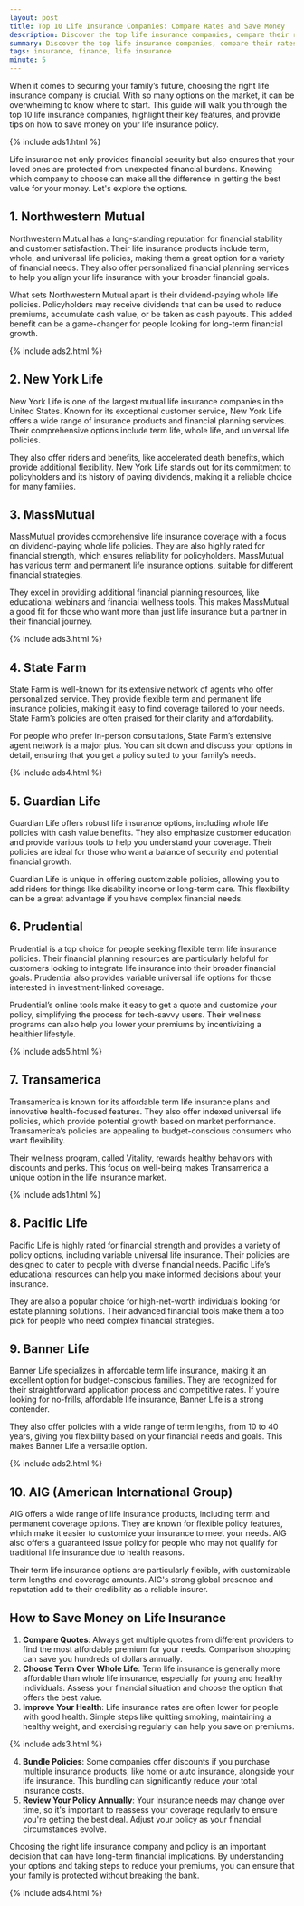 ```yaml
---
layout: post
title: Top 10 Life Insurance Companies: Compare Rates and Save Money
description: Discover the top life insurance companies, compare their rates, and learn how to save money on your policy.
summary: Discover the top life insurance companies, compare their rates, and learn how to save money on your policy.
tags: insurance, finance, life insurance
minute: 5
---
```


When it comes to securing your family’s future, choosing the right life insurance company is crucial. With so many options on the market, it can be overwhelming to know where to start. This guide will walk you through the top 10 life insurance companies, highlight their key features, and provide tips on how to save money on your life insurance policy.

{% include ads1.html %}

Life insurance not only provides financial security but also ensures that your loved ones are protected from unexpected financial burdens. Knowing which company to choose can make all the difference in getting the best value for your money. Let's explore the options.

## 1. Northwestern Mutual
Northwestern Mutual has a long-standing reputation for financial stability and customer satisfaction. Their life insurance products include term, whole, and universal life policies, making them a great option for a variety of financial needs. They also offer personalized financial planning services to help you align your life insurance with your broader financial goals.

What sets Northwestern Mutual apart is their dividend-paying whole life policies. Policyholders may receive dividends that can be used to reduce premiums, accumulate cash value, or be taken as cash payouts. This added benefit can be a game-changer for people looking for long-term financial growth.

{% include ads2.html %}

## 2. New York Life
New York Life is one of the largest mutual life insurance companies in the United States. Known for its exceptional customer service, New York Life offers a wide range of insurance products and financial planning services. Their comprehensive options include term life, whole life, and universal life policies.

They also offer riders and benefits, like accelerated death benefits, which provide additional flexibility. New York Life stands out for its commitment to policyholders and its history of paying dividends, making it a reliable choice for many families.

## 3. MassMutual
MassMutual provides comprehensive life insurance coverage with a focus on dividend-paying whole life policies. They are also highly rated for financial strength, which ensures reliability for policyholders. MassMutual has various term and permanent life insurance options, suitable for different financial strategies.

They excel in providing additional financial planning resources, like educational webinars and financial wellness tools. This makes MassMutual a good fit for those who want more than just life insurance but a partner in their financial journey.

{% include ads3.html %}

## 4. State Farm
State Farm is well-known for its extensive network of agents who offer personalized service. They provide flexible term and permanent life insurance policies, making it easy to find coverage tailored to your needs. State Farm’s policies are often praised for their clarity and affordability.

For people who prefer in-person consultations, State Farm’s extensive agent network is a major plus. You can sit down and discuss your options in detail, ensuring that you get a policy suited to your family’s needs.

{% include ads4.html %}

## 5. Guardian Life
Guardian Life offers robust life insurance options, including whole life policies with cash value benefits. They also emphasize customer education and provide various tools to help you understand your coverage. Their policies are ideal for those who want a balance of security and potential financial growth.

Guardian Life is unique in offering customizable policies, allowing you to add riders for things like disability income or long-term care. This flexibility can be a great advantage if you have complex financial needs.

## 6. Prudential
Prudential is a top choice for people seeking flexible term life insurance policies. Their financial planning resources are particularly helpful for customers looking to integrate life insurance into their broader financial goals. Prudential also provides variable universal life options for those interested in investment-linked coverage.

Prudential’s online tools make it easy to get a quote and customize your policy, simplifying the process for tech-savvy users. Their wellness programs can also help you lower your premiums by incentivizing a healthier lifestyle.

{% include ads5.html %}

## 7. Transamerica
Transamerica is known for its affordable term life insurance plans and innovative health-focused features. They also offer indexed universal life policies, which provide potential growth based on market performance. Transamerica’s policies are appealing to budget-conscious consumers who want flexibility.

Their wellness program, called Vitality, rewards healthy behaviors with discounts and perks. This focus on well-being makes Transamerica a unique option in the life insurance market.

{% include ads1.html %}

## 8. Pacific Life
Pacific Life is highly rated for financial strength and provides a variety of policy options, including variable universal life insurance. Their policies are designed to cater to people with diverse financial needs. Pacific Life’s educational resources can help you make informed decisions about your insurance.

They are also a popular choice for high-net-worth individuals looking for estate planning solutions. Their advanced financial tools make them a top pick for people who need complex financial strategies.

## 9. Banner Life
Banner Life specializes in affordable term life insurance, making it an excellent option for budget-conscious families. They are recognized for their straightforward application process and competitive rates. If you’re looking for no-frills, affordable life insurance, Banner Life is a strong contender.

They also offer policies with a wide range of term lengths, from 10 to 40 years, giving you flexibility based on your financial needs and goals. This makes Banner Life a versatile option.

{% include ads2.html %}

## 10. AIG (American International Group)
AIG offers a wide range of life insurance products, including term and permanent coverage options. They are known for flexible policy features, which make it easier to customize your insurance to meet your needs. AIG also offers a guaranteed issue policy for people who may not qualify for traditional life insurance due to health reasons.

Their term life insurance options are particularly flexible, with customizable term lengths and coverage amounts. AIG's strong global presence and reputation add to their credibility as a reliable insurer.

## How to Save Money on Life Insurance
1. **Compare Quotes**: Always get multiple quotes from different providers to find the most affordable premium for your needs. Comparison shopping can save you hundreds of dollars annually.
2. **Choose Term Over Whole Life**: Term life insurance is generally more affordable than whole life insurance, especially for young and healthy individuals. Assess your financial situation and choose the option that offers the best value.
3. **Improve Your Health**: Life insurance rates are often lower for people with good health. Simple steps like quitting smoking, maintaining a healthy weight, and exercising regularly can help you save on premiums.

{% include ads3.html %}

4. **Bundle Policies**: Some companies offer discounts if you purchase multiple insurance products, like home or auto insurance, alongside your life insurance. This bundling can significantly reduce your total insurance costs.
5. **Review Your Policy Annually**: Your insurance needs may change over time, so it's important to reassess your coverage regularly to ensure you're getting the best deal. Adjust your policy as your financial circumstances evolve.

Choosing the right life insurance company and policy is an important decision that can have long-term financial implications. By understanding your options and taking steps to reduce your premiums, you can ensure that your family is protected without breaking the bank.

{% include ads4.html %}
